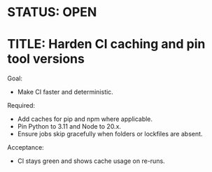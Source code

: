 # STATUS: OPEN
# TITLE: Harden CI caching and pin tool versions

Goal:
- Make CI faster and deterministic.

Required:
- Add caches for pip and npm where applicable.
- Pin Python to 3.11 and Node to 20.x.
- Ensure jobs skip gracefully when folders or lockfiles are absent.

Acceptance:
- CI stays green and shows cache usage on re-runs.
